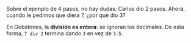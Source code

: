 Sobre el ejemplo de 4 pasos, no hay dudas: Carlos dio 2 pasos. Ahora, cuando le pedimos que diera 7, ¿por qué dio 3?

En Gobstones, la **división es entera**: se ignoran los decimales. De esta forma, `7 div 2` termina dando `3` en vez de `3.5`.